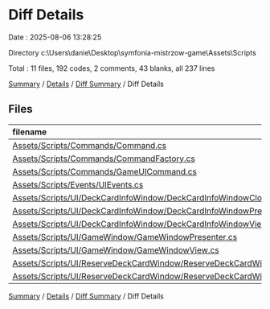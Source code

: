 # Diff Details

Date : 2025-08-06 13:28:25

Directory c:\\Users\\danie\\Desktop\\symfonia-mistrzow-game\\Assets\\Scripts

Total : 11 files,  192 codes, 2 comments, 43 blanks, all 237 lines

[Summary](results.md) / [Details](details.md) / [Diff Summary](diff.md) / Diff Details

## Files
| filename | language | code | comment | blank | total |
| :--- | :--- | ---: | ---: | ---: | ---: |
| [Assets/Scripts/Commands/Command.cs](/Assets/Scripts/Commands/Command.cs) | C# | 1 | 0 | 0 | 1 |
| [Assets/Scripts/Commands/CommandFactory.cs](/Assets/Scripts/Commands/CommandFactory.cs) | C# | 4 | 1 | 2 | 7 |
| [Assets/Scripts/Commands/GameUICommand.cs](/Assets/Scripts/Commands/GameUICommand.cs) | C# | 19 | 0 | 4 | 23 |
| [Assets/Scripts/Events/UIEvents.cs](/Assets/Scripts/Events/UIEvents.cs) | C# | 16 | 1 | 4 | 21 |
| [Assets/Scripts/UI/DeckCardInfoWindow/DeckCardInfoWindowCloseAnimation.cs](/Assets/Scripts/UI/DeckCardInfoWindow/DeckCardInfoWindowCloseAnimation.cs) | C# | 24 | 0 | 5 | 29 |
| [Assets/Scripts/UI/DeckCardInfoWindow/DeckCardInfoWindowPresenter.cs](/Assets/Scripts/UI/DeckCardInfoWindow/DeckCardInfoWindowPresenter.cs) | C# | 57 | 0 | 12 | 69 |
| [Assets/Scripts/UI/DeckCardInfoWindow/DeckCardInfoWindowView.cs](/Assets/Scripts/UI/DeckCardInfoWindow/DeckCardInfoWindowView.cs) | C# | 46 | 0 | 11 | 57 |
| [Assets/Scripts/UI/GameWindow/GameWindowPresenter.cs](/Assets/Scripts/UI/GameWindow/GameWindowPresenter.cs) | C# | 3 | 0 | 0 | 3 |
| [Assets/Scripts/UI/GameWindow/GameWindowView.cs](/Assets/Scripts/UI/GameWindow/GameWindowView.cs) | C# | 3 | 0 | 0 | 3 |
| [Assets/Scripts/UI/ReserveDeckCardWindow/ReserveDeckCardWindowPresenter.cs](/Assets/Scripts/UI/ReserveDeckCardWindow/ReserveDeckCardWindowPresenter.cs) | C# | 7 | 0 | 1 | 8 |
| [Assets/Scripts/UI/ReserveDeckCardWindow/ReserveDeckCardWindowView.cs](/Assets/Scripts/UI/ReserveDeckCardWindow/ReserveDeckCardWindowView.cs) | C# | 12 | 0 | 4 | 16 |

[Summary](results.md) / [Details](details.md) / [Diff Summary](diff.md) / Diff Details